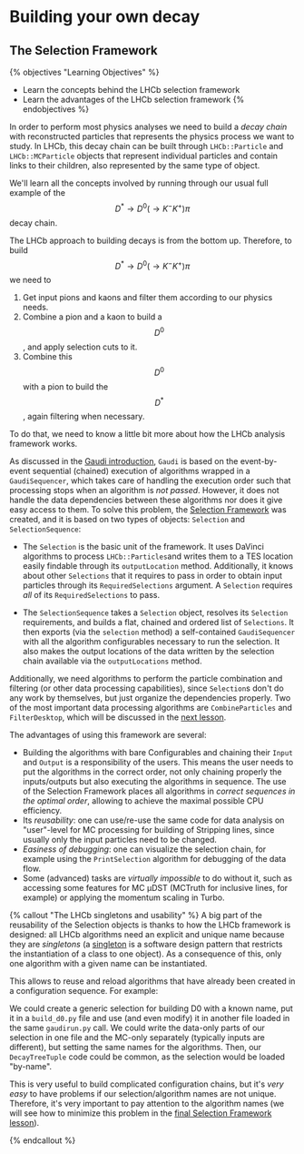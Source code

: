 # Building your own decay
## The Selection Framework

{% objectives "Learning Objectives" %}
* Learn the concepts behind the LHCb selection framework
* Learn the advantages of the LHCb selection framework
{% endobjectives %} 

In order to perform most physics analyses we need to build a *decay chain* with reconstructed particles that represents the physics process we want to study.
In LHCb, this decay chain can be built through `LHCb::Particle` and `LHCb::MCParticle` objects that represent individual particles and contain links to their children, also represented by the same type of object.

We'll learn all the concepts involved by running through our usual full example of the $$D^\ast\rightarrow D^0(\rightarrow K^{-} K^{+}) \pi$$ decay chain.

The LHCb approach to building decays is from the bottom up. Therefore, to build $$D^\ast\rightarrow D^0(\rightarrow K^{-} K^{+}) \pi$$ we need to

  1. Get input pions and kaons and filter them according to our physics needs.
  2. Combine a pion and a kaon to build a $$D^0$$, and apply selection cuts to it.
  3. Combine this $$D^0$$ with a pion to build the $$D^\ast$$, again filtering when necessary.

To do that, we need to know a little bit more about how the LHCb analysis framework works.

As discussed in the [Gaudi introduction](../first-analysis-steps/davinci.md), `Gaudi` is based on the event-by-event sequential (chained) execution of algorithms wrapped in a `GaudiSequencer`, which takes care of handling the execution order such that processing stops when an algorithm is *not passed*.
However, it does not handle the data dependencies between these algorithms nor does it give easy access to them.
To solve this problem, the [Selection Framework](https://twiki.cern.ch/twiki/bin/view/LHCb/ParticleSelection) was created, and it is based on two types of objects: `Selection` and `SelectionSequence`:

  - The `Selection` is the basic unit of the framework. It uses DaVinci algorithms to process `LHCb::Particles`and writes them to a TES location easily findable through its `outputLocation` method. Additionally, it knows about other `Selections` that it requires to pass in order to obtain input particles through its `RequiredSelections` argument. A `Selection` requires *all* of its `RequiredSelections` to pass.

  - The `SelectionSequence` takes a `Selection` object, resolves its `Selection` requirements, and builds a flat, chained and ordered list of `Selections`. It then exports (via the `selection` method) a self-contained `GaudiSequencer` with all the algorithm configurables necessary to run the selection.
 It also makes the output locations of the data written by the selection chain available via the `outputLocations` method.

Additionally, we need algorithms to perform the particle combination and filtering (or other data processing capabilities), since `Selection`s don't do any work by themselves, but just organize the dependencies properly.
Two of the most important data processing algorithms are `CombineParticles` and `FilterDesktop`, which will be discussed in the [next lesson](building-decays-part1.html).

The advantages of using this framework are several:

  - Building the algorithms with bare Configurables and chaining their `Input` and `Output` is a responsibility of the users.
  This means the user needs to put the algorithms in the correct order, not only chaining properly the inputs/outputs but also executing the algorithms in sequence. The use of the Selection Framework places all algorithms in *correct sequences in the optimal order*, allowing to achieve the maximal possible CPU efficiency.
  - Its *reusability*: one can use/re-use the same code for data analysis on "user"-level for MC processing for building of Stripping lines, since usually only the input particles need to be changed.
  - *Easiness of debugging*: one can visualize the selection chain, for example using the `PrintSelection` algorithm for debugging of the data flow.
  - Some (advanced) tasks are *virtually impossible* to do without it, such as accessing some features for MC µDST (MCTruth for inclusive lines, for example) or applying the momentum scaling in Turbo.

{% callout "The LHCb singletons and usability" %}
A big part of the reusability of the Selection objects is thanks to how the 
LHCb framework is designed:
all LHCb algorithms need an explicit and unique name because they are *singletons* (a [singleton](http://en.wikipedia.org/wiki/Singleton_pattern) is a software design pattern that restricts the instantiation of a class to one object).
As a consequence of this, only one algorithm with a given name can be instantiated.

This allows to reuse and reload algorithms that have already been created in a configuration sequence. For example:

 We could create a generic selection for building D0 with a known name, put it in a `build_d0.py` file and use (and even modify) it in another file loaded in the same `gaudirun.py` call.
 We could write the data-only parts of our selection in one file and the MC-only separately (typically inputs are different), but setting the same names for the algorithms. Then, our `DecayTreeTuple` code could be common, as the selection would be loaded "by-name".

This is very useful to build complicated configuration chains, but it's *very easy* to have problems if our selection/algorithm names are not unique.
Therefore, it's very important to pay attention to the algorithm names (we will see how to minimize this problem in the [final Selection Framework lesson](building-decays-part2.html)).

{% endcallout %}
